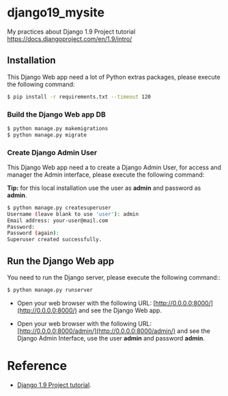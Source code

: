# django19_mysite
My practices about Django 1.9 Project tutorial https://docs.djangoproject.com/en/1.9/intro/

## Installation

This Django Web app need a lot of Python extras packages, please execute the following command:

```bash
$ pip install -r requirements.txt --timeout 120
```

### Build the Django Web app DB

```bash
$ python manage.py makemigrations
$ python manage.py migrate
```
### Create Django Admin User

This Django Web app need a to create a Django Admin User, for access and manager the Admin interface, please execute the following command:

**Tip:** for this local installation use the user as **admin** and password as **admin**.

```bash
$ python manage.py createsuperuser
Username (leave blank to use 'user'): admin
Email address: your-user@mail.com
Password: 
Password (again): 
Superuser created successfully.
```

## Run the Django Web app

You need to run the Django server, please execute the following command::

```bash
$ python manage.py runserver
```

- Open your web browser with the following URL: [http://0.0.0.0:8000/](http://0.0.0.0:8000/) and see the Django Web app.

- Open your web browser with the following URL: [http://0.0.0.0:8000/admin/](http://0.0.0.0:8000/admin/) and see the Django Admin Interface, use the user **admin** and password **admin**.

# Reference

- [Django 1.9 Project tutorial](https://docs.djangoproject.com/en/1.9/intro/).

